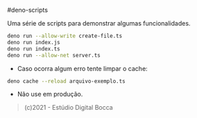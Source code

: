 #deno-scripts

Uma série de scripts para demonstrar algumas funcionalidades.

```bash
deno run --allow-write create-file.ts
deno run index.js
deno run index.ts
deno run --allow-net server.ts
```

- Caso ocorra algum erro tente limpar o cache:

```bash
deno cache --reload arquivo-exemplo.ts
```

- Não use em produção.

> (c)2021 - Estúdio Digital Bocca
